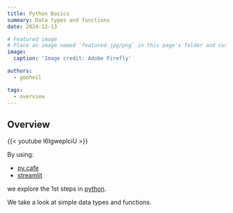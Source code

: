 ```yaml
---
title: Python Basics
summary: Data types and functions
date: 2024-12-13

# Featured image
# Place an image named `featured.jpg/png` in this page's folder and customize its options here.
image:
  caption: 'Image credit: Adobe Firefly'

authors:
  - geoheil

tags:
  - overview
---
```


## Overview

{{< youtube l6IgwepIciU >}}

By using:

- [py.cafe](https://py.cafe/)
- [streamlit](https://streamlit.io/)

we explore the 1st steps in  [python](https://www.python.org/).

We take a look at simple data types and functions.
